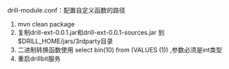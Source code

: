 drill-module.conf：配置自定义函数的路径

1.	mvn clean package
2.	复制drill-ext-0.0.1.jar和drill-ext-0.0.1-sources.jar 到$DRILL_HOME/jars/3rdparty目录
3.  二进制转换函数使用 select bin(10) from (VALUES (1)) ,参数必须是int类型
4.	重启drillbit服务